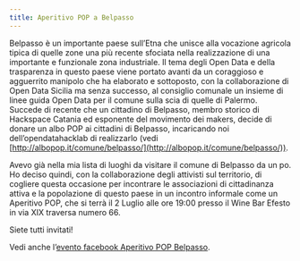 ```yaml
---
title: Aperitivo POP a Belpasso
---
```

Belpasso è un importante paese sull’Etna che unisce alla vocazione agricola tipica di quelle zone una più recente sfociata nella realizzazione di una importante e funzionale zona industriale. Il tema degli Open Data e della trasparenza in questo paese viene portato avanti da un coraggioso e agguerrito manipolo che ha elaborato e sottoposto, con la collaborazione di Open Data Sicilia ma senza successo, al consiglio comunale un insieme di linee guida Open Data per il comune sulla scia di quelle di Palermo. Succede di recente che un cittadino di Belpasso, membro storico di Hackspace Catania ed esponente del movimento dei makers, decide di donare un albo POP ai cittadini di Belpasso, incaricando noi dell’opendatahacklab di realizzarlo (vedi [http://albopop.it/comune/belpasso/](http://albopop.it/comune/belpasso/)).

Avevo già nella mia lista di luoghi da visitare il comune di Belpasso da un po. Ho deciso quindi, con la collaborazione degli attivisti sul territorio, di cogliere questa occasione per incontrare le associazioni di cittadinanza attiva e la popolazione di questo paese in un incontro informale come un Aperitivo POP, che si terrà il 2 Luglio alle ore 19:00 presso il Wine Bar Efesto in via XIX traversa numero 66.

Siete tutti invitati!

Vedi anche l’[evento facebook Aperitivo POP Belpasso](https://www.facebook.com/profile.php?id=602434039925008).